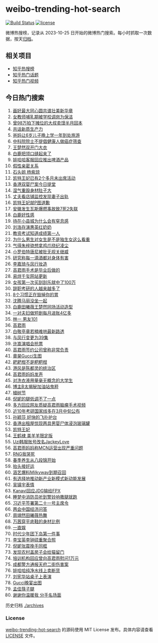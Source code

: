 # weibo-trending-hot-search

[![Build Status](https://github.com/justjavac/weibo-trending-hot-search/workflows/ci/badge.svg?branch=master)](https://github.com/justjavac/weibo-trending-hot-search/actions)
[![license](https://img.shields.io/github/license/justjavac/weibo-trending-hot-search)](https://github.com/justjavac/weibo-trending-hot-search/blob/master/LICENSE)

微博热搜榜，记录从 2023-10-25 日开始的微博热门搜索。每小时抓取一次数据，按天[归档](./archives)。

## 相关项目

- [知乎热搜榜](https://github.com/justjavac/zhihu-trending-top-search)
- [知乎热门话题](https://github.com/justjavac/zhihu-trending-hot-questions)
- [知乎热门视频](https://github.com/justjavac/zhihu-trending-hot-video)

## 今日热门搜索

<!-- BEGIN -->
<!-- 最后更新时间 Tue Mar 12 2024 07:18:20 GMT+0800 (China Standard Time) -->

1. [画好最大同心圆共谱壮美新华章](https://s.weibo.com//weibo?q=%23%E7%94%BB%E5%A5%BD%E6%9C%80%E5%A4%A7%E5%90%8C%E5%BF%83%E5%9C%86%E5%85%B1%E8%B0%B1%E5%A3%AE%E7%BE%8E%E6%96%B0%E5%8D%8E%E7%AB%A0%23&Refer=new_time)
1. [女教师哺乳期被学校调岗为保洁](https://s.weibo.com//weibo?q=%23%E5%A5%B3%E6%95%99%E5%B8%88%E5%93%BA%E4%B9%B3%E6%9C%9F%E8%A2%AB%E5%AD%A6%E6%A0%A1%E8%B0%83%E5%B2%97%E4%B8%BA%E4%BF%9D%E6%B4%81%23&t=31&band_rank=1&Refer=top)
1. [曾98万拍下摊位的大叔卖馍半月回本](https://s.weibo.com//weibo?q=%23%E6%9B%BE98%E4%B8%87%E6%8B%8D%E4%B8%8B%E6%91%8A%E4%BD%8D%E7%9A%84%E5%A4%A7%E5%8F%94%E5%8D%96%E9%A6%8D%E5%8D%8A%E6%9C%88%E5%9B%9E%E6%9C%AC%23&t=31&band_rank=14&Refer=top)
1. [共话新质生产力](https://s.weibo.com//weibo?q=%23%E5%85%B1%E8%AF%9D%E6%96%B0%E8%B4%A8%E7%94%9F%E4%BA%A7%E5%8A%9B%23&t=31&band_rank=3&Refer=top)
1. [爸妈让6岁儿子晚上学一年到处旅游](https://s.weibo.com//weibo?q=%23%E7%88%B8%E5%A6%88%E8%AE%A96%E5%B2%81%E5%84%BF%E5%AD%90%E6%99%9A%E4%B8%8A%E5%AD%A6%E4%B8%80%E5%B9%B4%E5%88%B0%E5%A4%84%E6%97%85%E6%B8%B8%23&t=31&band_rank=8&Refer=top)
1. [中科院院士不提倡健康人做癌症筛查](https://s.weibo.com//weibo?q=%23%E4%B8%AD%E7%A7%91%E9%99%A2%E9%99%A2%E5%A3%AB%E4%B8%8D%E6%8F%90%E5%80%A1%E5%81%A5%E5%BA%B7%E4%BA%BA%E5%81%9A%E7%99%8C%E7%97%87%E7%AD%9B%E6%9F%A5%23&t=31&band_rank=4&Refer=top)
1. [王楚然双开门大衣](https://s.weibo.com//weibo?q=%23%E7%8E%8B%E6%A5%9A%E7%84%B6%E5%8F%8C%E5%BC%80%E9%97%A8%E5%A4%A7%E8%A1%A3%23&t=31&band_rank=10&Refer=top)
1. [白鹿把领口缝起来了](https://s.weibo.com//weibo?q=%23%E7%99%BD%E9%B9%BF%E6%8A%8A%E9%A2%86%E5%8F%A3%E7%BC%9D%E8%B5%B7%E6%9D%A5%E4%BA%86%23&t=31&band_rank=5&Refer=top)
1. [娃哈哈客服回应推出啤酒产品](https://s.weibo.com//weibo?q=%23%E5%A8%83%E5%93%88%E5%93%88%E5%AE%A2%E6%9C%8D%E5%9B%9E%E5%BA%94%E6%8E%A8%E5%87%BA%E5%95%A4%E9%85%92%E4%BA%A7%E5%93%81%23&t=31&band_rank=35&Refer=top)
1. [假性亲密关系](https://s.weibo.com//weibo?q=%E5%81%87%E6%80%A7%E4%BA%B2%E5%AF%86%E5%85%B3%E7%B3%BB&t=31&band_rank=2&Refer=top)
1. [石头姐 杨紫琼](https://s.weibo.com//weibo?q=%E7%9F%B3%E5%A4%B4%E5%A7%90%20%E6%9D%A8%E7%B4%AB%E7%90%BC&t=31&band_rank=7&Refer=top)
1. [凯特王妃已有2个多月未出席活动](https://s.weibo.com//weibo?q=%23%E5%87%AF%E7%89%B9%E7%8E%8B%E5%A6%83%E5%B7%B2%E6%9C%892%E4%B8%AA%E5%A4%9A%E6%9C%88%E6%9C%AA%E5%87%BA%E5%B8%AD%E6%B4%BB%E5%8A%A8%23&t=31&band_rank=11&Refer=top)
1. [香港双婴尸案今日提堂](https://s.weibo.com//weibo?q=%23%E9%A6%99%E6%B8%AF%E5%8F%8C%E5%A9%B4%E5%B0%B8%E6%A1%88%E4%BB%8A%E6%97%A5%E6%8F%90%E5%A0%82%23&t=31&band_rank=31&Refer=top)
1. [湿气重毁身材肚子大](https://s.weibo.com//weibo?q=%E6%B9%BF%E6%B0%94%E9%87%8D%E6%AF%81%E8%BA%AB%E6%9D%90%E8%82%9A%E5%AD%90%E5%A4%A7&t=31&band_rank=13&Refer=top)
1. [丈夫看店铺监控发现妻子出轨](https://s.weibo.com//weibo?q=%23%E4%B8%88%E5%A4%AB%E7%9C%8B%E5%BA%97%E9%93%BA%E7%9B%91%E6%8E%A7%E5%8F%91%E7%8E%B0%E5%A6%BB%E5%AD%90%E5%87%BA%E8%BD%A8%23&t=31&band_rank=19&Refer=top)
1. [凯特王妃就P图道歉](https://s.weibo.com//weibo?q=%23%E5%87%AF%E7%89%B9%E7%8E%8B%E5%A6%83%E5%B0%B1P%E5%9B%BE%E9%81%93%E6%AD%89%23&t=31&band_rank=1&Refer=top)
1. [安徽发生瓦斯爆燃事故致7死2失联](https://s.weibo.com//weibo?q=%23%E5%AE%89%E5%BE%BD%E5%8F%91%E7%94%9F%E7%93%A6%E6%96%AF%E7%88%86%E7%87%83%E4%BA%8B%E6%95%85%E8%87%B47%E6%AD%BB2%E5%A4%B1%E8%81%94%23&t=31&band_rank=12&Refer=top)
1. [白鹿好性感](https://s.weibo.com//weibo?q=%23%E7%99%BD%E9%B9%BF%E5%A5%BD%E6%80%A7%E6%84%9F%23&t=31&band_rank=11&Refer=top)
1. [待在小县城为什么会有窒息感](https://s.weibo.com//weibo?q=%23%E5%BE%85%E5%9C%A8%E5%B0%8F%E5%8E%BF%E5%9F%8E%E4%B8%BA%E4%BB%80%E4%B9%88%E4%BC%9A%E6%9C%89%E7%AA%92%E6%81%AF%E6%84%9F%23&t=31&band_rank=15&Refer=top)
1. [刘浩存演惠英红奶奶](https://s.weibo.com//weibo?q=%23%E5%88%98%E6%B5%A9%E5%AD%98%E6%BC%94%E6%83%A0%E8%8B%B1%E7%BA%A2%E5%A5%B6%E5%A5%B6%23&t=31&band_rank=13&Refer=top)
1. [教资考试知道成绩第一人](https://s.weibo.com//weibo?q=%E6%95%99%E8%B5%84%E8%80%83%E8%AF%95%E7%9F%A5%E9%81%93%E6%88%90%E7%BB%A9%E7%AC%AC%E4%B8%80%E4%BA%BA&t=31&band_rank=48&Refer=top)
1. [为什么男生对女生是不是独生女这么看重](https://s.weibo.com//weibo?q=%23%E4%B8%BA%E4%BB%80%E4%B9%88%E7%94%B7%E7%94%9F%E5%AF%B9%E5%A5%B3%E7%94%9F%E6%98%AF%E4%B8%8D%E6%98%AF%E7%8B%AC%E7%94%9F%E5%A5%B3%E8%BF%99%E4%B9%88%E7%9C%8B%E9%87%8D%23&t=31&band_rank=22&Refer=top)
1. [气得朱梓骁想拿鸡爪挠纪凌尘](https://s.weibo.com//weibo?q=%E6%B0%94%E5%BE%97%E6%9C%B1%E6%A2%93%E9%AA%81%E6%83%B3%E6%8B%BF%E9%B8%A1%E7%88%AA%E6%8C%A0%E7%BA%AA%E5%87%8C%E5%B0%98&t=31&band_rank=42&Refer=top)
1. [小罗伯特唐尼被批无视关继威](https://s.weibo.com//weibo?q=%E5%B0%8F%E7%BD%97%E4%BC%AF%E7%89%B9%E5%94%90%E5%B0%BC%E8%A2%AB%E6%89%B9%E6%97%A0%E8%A7%86%E5%85%B3%E7%BB%A7%E5%A8%81&t=31&band_rank=17&Refer=top)
1. [研究称每一滴酒都对身体有害](https://s.weibo.com//weibo?q=%23%E7%A0%94%E7%A9%B6%E7%A7%B0%E6%AF%8F%E4%B8%80%E6%BB%B4%E9%85%92%E9%83%BD%E5%AF%B9%E8%BA%AB%E4%BD%93%E6%9C%89%E5%AE%B3%23&t=31&band_rank=24&Refer=top)
1. [李嘉琦与凤行妆造](https://s.weibo.com//weibo?q=%23%E6%9D%8E%E5%98%89%E7%90%A6%E4%B8%8E%E5%87%A4%E8%A1%8C%E5%A6%86%E9%80%A0%23&t=31&band_rank=26&Refer=top)
1. [高君雨手术是毕业后做的](https://s.weibo.com//weibo?q=%23%E9%AB%98%E5%90%9B%E9%9B%A8%E6%89%8B%E6%9C%AF%E6%98%AF%E6%AF%95%E4%B8%9A%E5%90%8E%E5%81%9A%E7%9A%84%23&t=31&band_rank=18&Refer=top)
1. [易烊千玺网站更新](https://s.weibo.com//weibo?q=%23%E6%98%93%E7%83%8A%E5%8D%83%E7%8E%BA%E7%BD%91%E7%AB%99%E6%9B%B4%E6%96%B0%23&t=31&band_rank=27&Refer=top)
1. [女孩第一次买刮刮乐就中了100万](https://s.weibo.com//weibo?q=%23%E5%A5%B3%E5%AD%A9%E7%AC%AC%E4%B8%80%E6%AC%A1%E4%B9%B0%E5%88%AE%E5%88%AE%E4%B9%90%E5%B0%B1%E4%B8%AD%E4%BA%86100%E4%B8%87%23&t=31&band_rank=28&Refer=top)
1. [辞职考研的人越来越多了](https://s.weibo.com//weibo?q=%23%E8%BE%9E%E8%81%8C%E8%80%83%E7%A0%94%E7%9A%84%E4%BA%BA%E8%B6%8A%E6%9D%A5%E8%B6%8A%E5%A4%9A%E4%BA%86%23&t=31&band_rank=29&Refer=top)
1. [8个习惯正在毁掉你的胃](https://s.weibo.com//weibo?q=%238%E4%B8%AA%E4%B9%A0%E6%83%AF%E6%AD%A3%E5%9C%A8%E6%AF%81%E6%8E%89%E4%BD%A0%E7%9A%84%E8%83%83%23&t=31&band_rank=27&Refer=top)
1. [沈腾马丽没坐一起](https://s.weibo.com//weibo?q=%23%E6%B2%88%E8%85%BE%E9%A9%AC%E4%B8%BD%E6%B2%A1%E5%9D%90%E4%B8%80%E8%B5%B7%23&t=31&band_rank=19&Refer=top)
1. [白鹿田曦薇王楚然同场活动造型](https://s.weibo.com//weibo?q=%23%E7%99%BD%E9%B9%BF%E7%94%B0%E6%9B%A6%E8%96%87%E7%8E%8B%E6%A5%9A%E7%84%B6%E5%90%8C%E5%9C%BA%E6%B4%BB%E5%8A%A8%E9%80%A0%E5%9E%8B%23&t=31&band_rank=32&Refer=top)
1. [一对夫妇做短剧每月进账4亿多](https://s.weibo.com//weibo?q=%23%E4%B8%80%E5%AF%B9%E5%A4%AB%E5%A6%87%E5%81%9A%E7%9F%AD%E5%89%A7%E6%AF%8F%E6%9C%88%E8%BF%9B%E8%B4%A64%E4%BA%BF%E5%A4%9A%23&t=31&band_rank=33&Refer=top)
1. [林一 男友101](https://s.weibo.com//weibo?q=%E6%9E%97%E4%B8%80%20%E7%94%B7%E5%8F%8B101&t=31&band_rank=6&Refer=top)
1. [高君雨](https://s.weibo.com//weibo?q=%E9%AB%98%E5%90%9B%E9%9B%A8&t=31&band_rank=35&Refer=top)
1. [白敬亭章若楠难哄最新路透](https://s.weibo.com//weibo?q=%23%E7%99%BD%E6%95%AC%E4%BA%AD%E7%AB%A0%E8%8B%A5%E6%A5%A0%E9%9A%BE%E5%93%84%E6%9C%80%E6%96%B0%E8%B7%AF%E9%80%8F%23&t=31&band_rank=9&Refer=top)
1. [与凤行变更为39集](https://s.weibo.com//weibo?q=%23%E4%B8%8E%E5%87%A4%E8%A1%8C%E5%8F%98%E6%9B%B4%E4%B8%BA39%E9%9B%86%23&t=31&band_rank=36&Refer=top)
1. [许嵩演唱会抢票](https://s.weibo.com//weibo?q=%23%E8%AE%B8%E5%B5%A9%E6%BC%94%E5%94%B1%E4%BC%9A%E6%8A%A2%E7%A5%A8%23&t=31&band_rank=26&Refer=top)
1. [高君雨签约公司曾称非常负责](https://s.weibo.com//weibo?q=%23%E9%AB%98%E5%90%9B%E9%9B%A8%E7%AD%BE%E7%BA%A6%E5%85%AC%E5%8F%B8%E6%9B%BE%E7%A7%B0%E9%9D%9E%E5%B8%B8%E8%B4%9F%E8%B4%A3%23&t=31&band_rank=26&Refer=top)
1. [章昊Gucci生图](https://s.weibo.com//weibo?q=%23%E7%AB%A0%E6%98%8AGucci%E7%94%9F%E5%9B%BE%23&t=31&band_rank=22&Refer=top)
1. [耙耙柑不是粑粑柑](https://s.weibo.com//weibo?q=%23%E8%80%99%E8%80%99%E6%9F%91%E4%B8%8D%E6%98%AF%E7%B2%91%E7%B2%91%E6%9F%91%23&t=31&band_rank=23&Refer=top)
1. [港风是陈都灵的统治区](https://s.weibo.com//weibo?q=%23%E6%B8%AF%E9%A3%8E%E6%98%AF%E9%99%88%E9%83%BD%E7%81%B5%E7%9A%84%E7%BB%9F%E6%B2%BB%E5%8C%BA%23&t=31&band_rank=15&Refer=top)
1. [高君雨妈妈发声](https://s.weibo.com//weibo?q=%23%E9%AB%98%E5%90%9B%E9%9B%A8%E5%A6%88%E5%A6%88%E5%8F%91%E5%A3%B0%23&t=31&band_rank=20&Refer=top)
1. [对洗衣液用量毫无概念的大学生](https://s.weibo.com//weibo?q=%23%E5%AF%B9%E6%B4%97%E8%A1%A3%E6%B6%B2%E7%94%A8%E9%87%8F%E6%AF%AB%E6%97%A0%E6%A6%82%E5%BF%B5%E7%9A%84%E5%A4%A7%E5%AD%A6%E7%94%9F%23&t=31&band_rank=24&Refer=top)
1. [博主B太揭秘加油站鬼秤](https://s.weibo.com//weibo?q=%23%E5%8D%9A%E4%B8%BBB%E5%A4%AA%E6%8F%AD%E7%A7%98%E5%8A%A0%E6%B2%B9%E7%AB%99%E9%AC%BC%E7%A7%A4%23&t=31&band_rank=30&Refer=top)
1. [植树节](https://s.weibo.com//weibo?q=%E6%A4%8D%E6%A0%91%E8%8A%82&t=31&band_rank=46&Refer=top)
1. [倪妮的腿低调不了一点](https://s.weibo.com//weibo?q=%23%E5%80%AA%E5%A6%AE%E7%9A%84%E8%85%BF%E4%BD%8E%E8%B0%83%E4%B8%8D%E4%BA%86%E4%B8%80%E7%82%B9%23&t=31&band_rank=16&Refer=top)
1. [多方回应网友质疑高君雨脑瘤手术视频](https://s.weibo.com//weibo?q=%23%E5%A4%9A%E6%96%B9%E5%9B%9E%E5%BA%94%E7%BD%91%E5%8F%8B%E8%B4%A8%E7%96%91%E9%AB%98%E5%90%9B%E9%9B%A8%E8%84%91%E7%98%A4%E6%89%8B%E6%9C%AF%E8%A7%86%E9%A2%91%23&t=31&band_rank=34&Refer=top)
1. [近10年考研国家线多在3月中旬公布](https://s.weibo.com//weibo?q=%23%E8%BF%9110%E5%B9%B4%E8%80%83%E7%A0%94%E5%9B%BD%E5%AE%B6%E7%BA%BF%E5%A4%9A%E5%9C%A83%E6%9C%88%E4%B8%AD%E6%97%AC%E5%85%AC%E5%B8%83%23&t=31&band_rank=43&Refer=top)
1. [孙颖莎 好快的飞扑护台](https://s.weibo.com//weibo?q=%E5%AD%99%E9%A2%96%E8%8E%8E%20%E5%A5%BD%E5%BF%AB%E7%9A%84%E9%A3%9E%E6%89%91%E6%8A%A4%E5%8F%B0&t=31&band_rank=40&Refer=top)
1. [香港出租屋惊现两具男婴尸体浸泡玻璃罐](https://s.weibo.com//weibo?q=%23%E9%A6%99%E6%B8%AF%E5%87%BA%E7%A7%9F%E5%B1%8B%E6%83%8A%E7%8E%B0%E4%B8%A4%E5%85%B7%E7%94%B7%E5%A9%B4%E5%B0%B8%E4%BD%93%E6%B5%B8%E6%B3%A1%E7%8E%BB%E7%92%83%E7%BD%90%23&t=31&band_rank=21&Refer=top)
1. [凯特王妃](https://s.weibo.com//weibo?q=%E5%87%AF%E7%89%B9%E7%8E%8B%E5%A6%83&t=31&band_rank=25&Refer=top)
1. [王鹤棣 美羊羊限定版](https://s.weibo.com//weibo?q=%E7%8E%8B%E9%B9%A4%E6%A3%A3%20%E7%BE%8E%E7%BE%8A%E7%BE%8A%E9%99%90%E5%AE%9A%E7%89%88&t=31&band_rank=43&Refer=top)
1. [Uzi韩服账号改名JackeyLove](https://s.weibo.com//weibo?q=%23Uzi%E9%9F%A9%E6%9C%8D%E8%B4%A6%E5%8F%B7%E6%94%B9%E5%90%8DJackeyLove%23&t=31&band_rank=35&Refer=top)
1. [高君雨妈妈称MCN运营出现严重问题](https://s.weibo.com//weibo?q=%23%E9%AB%98%E5%90%9B%E9%9B%A8%E5%A6%88%E5%A6%88%E7%A7%B0MCN%E8%BF%90%E8%90%A5%E5%87%BA%E7%8E%B0%E4%B8%A5%E9%87%8D%E9%97%AE%E9%A2%98%23&t=31&band_rank=45&Refer=top)
1. [RNG我哭死](https://s.weibo.com//weibo?q=RNG%E6%88%91%E5%93%AD%E6%AD%BB&t=31&band_rank=42&Refer=top)
1. [春季养生从八段锦开始](https://s.weibo.com//weibo?q=%23%E6%98%A5%E5%AD%A3%E5%85%BB%E7%94%9F%E4%BB%8E%E5%85%AB%E6%AE%B5%E9%94%A6%E5%BC%80%E5%A7%8B%23&t=31&band_rank=42&Refer=top)
1. [抬头接好运](https://s.weibo.com//weibo?q=%23%E6%8A%AC%E5%A4%B4%E6%8E%A5%E5%A5%BD%E8%BF%90%23&t=31&band_rank=38&Refer=top)
1. [涵艺爆料Milkyway到期召回](https://s.weibo.com//weibo?q=%23%E6%B6%B5%E8%89%BA%E7%88%86%E6%96%99Milkyway%E5%88%B0%E6%9C%9F%E5%8F%AC%E5%9B%9E%23&t=31&band_rank=45&Refer=top)
1. [有选择地推动新产业新模式新动能发展](https://s.weibo.com//weibo?q=%23%E6%9C%89%E9%80%89%E6%8B%A9%E5%9C%B0%E6%8E%A8%E5%8A%A8%E6%96%B0%E4%BA%A7%E4%B8%9A%E6%96%B0%E6%A8%A1%E5%BC%8F%E6%96%B0%E5%8A%A8%E8%83%BD%E5%8F%91%E5%B1%95%23&Refer=new_time)
1. [吴镇宇表情](https://s.weibo.com//weibo?q=%E5%90%B4%E9%95%87%E5%AE%87%E8%A1%A8%E6%83%85&t=31&band_rank=46&Refer=top)
1. [Kanavi回应JDG输给FPX](https://s.weibo.com//weibo?q=%23Kanavi%E5%9B%9E%E5%BA%94JDG%E8%BE%93%E7%BB%99FPX%23&t=31&band_rank=48&Refer=top)
1. [睡梦中消防员听到警铃响撒腿就跑](https://s.weibo.com//weibo?q=%23%E7%9D%A1%E6%A2%A6%E4%B8%AD%E6%B6%88%E9%98%B2%E5%91%98%E5%90%AC%E5%88%B0%E8%AD%A6%E9%93%83%E5%93%8D%E6%92%92%E8%85%BF%E5%B0%B1%E8%B7%91%23&t=31&band_rank=50&Refer=top)
1. [习近平签署第二十一号主席令](https://s.weibo.com//weibo?q=%23%E4%B9%A0%E8%BF%91%E5%B9%B3%E7%AD%BE%E7%BD%B2%E7%AC%AC%E4%BA%8C%E5%8D%81%E4%B8%80%E5%8F%B7%E4%B8%BB%E5%B8%AD%E4%BB%A4%23&Refer=new_time)
1. [两会中国经济问答](https://s.weibo.com//weibo?q=%23%E4%B8%A4%E4%BC%9A%E4%B8%AD%E5%9B%BD%E7%BB%8F%E6%B5%8E%E9%97%AE%E7%AD%94%23&t=31&band_rank=3&Refer=top)
1. [周翊然田曦薇热舞](https://s.weibo.com//weibo?q=%23%E5%91%A8%E7%BF%8A%E7%84%B6%E7%94%B0%E6%9B%A6%E8%96%87%E7%83%AD%E8%88%9E%23&t=31&band_rank=31&Refer=top)
1. [万茜穿平底鞋的身材比例](https://s.weibo.com//weibo?q=%23%E4%B8%87%E8%8C%9C%E7%A9%BF%E5%B9%B3%E5%BA%95%E9%9E%8B%E7%9A%84%E8%BA%AB%E6%9D%90%E6%AF%94%E4%BE%8B%23&t=31&band_rank=44&Refer=top)
1. [一直娱](https://s.weibo.com//weibo?q=%E4%B8%80%E7%9B%B4%E5%A8%B1&t=31&band_rank=36&Refer=top)
1. [时代少年团下岛第一件事](https://s.weibo.com//weibo?q=%23%E6%97%B6%E4%BB%A3%E5%B0%91%E5%B9%B4%E5%9B%A2%E4%B8%8B%E5%B2%9B%E7%AC%AC%E4%B8%80%E4%BB%B6%E4%BA%8B%23&t=31&band_rank=38&Refer=top)
1. [李宝英李钟硕重聚合照](https://s.weibo.com//weibo?q=%23%E6%9D%8E%E5%AE%9D%E8%8B%B1%E6%9D%8E%E9%92%9F%E7%A1%95%E9%87%8D%E8%81%9A%E5%90%88%E7%85%A7%23&t=31&band_rank=45&Refer=top)
1. [倪妮张震挽手同框](https://s.weibo.com//weibo?q=%23%E5%80%AA%E5%A6%AE%E5%BC%A0%E9%9C%87%E6%8C%BD%E6%89%8B%E5%90%8C%E6%A1%86%23&t=31&band_rank=32&Refer=top)
1. [发现农村盖房子会给猫留门](https://s.weibo.com//weibo?q=%23%E5%8F%91%E7%8E%B0%E5%86%9C%E6%9D%91%E7%9B%96%E6%88%BF%E5%AD%90%E4%BC%9A%E7%BB%99%E7%8C%AB%E7%95%99%E9%97%A8%23&t=31&band_rank=44&Refer=top)
1. [培训机构回应曾向高君雨慰问1万元](https://s.weibo.com//weibo?q=%23%E5%9F%B9%E8%AE%AD%E6%9C%BA%E6%9E%84%E5%9B%9E%E5%BA%94%E6%9B%BE%E5%90%91%E9%AB%98%E5%90%9B%E9%9B%A8%E6%85%B0%E9%97%AE1%E4%B8%87%E5%85%83%23&t=31&band_rank=41&Refer=top)
1. [成都警方通报天府二街伤害案](https://s.weibo.com//weibo?q=%23%E6%88%90%E9%83%BD%E8%AD%A6%E6%96%B9%E9%80%9A%E6%8A%A5%E5%A4%A9%E5%BA%9C%E4%BA%8C%E8%A1%97%E4%BC%A4%E5%AE%B3%E6%A1%88%23&t=31&band_rank=13&Refer=top)
1. [娃哈哈纯净水线上卖断货](https://s.weibo.com//weibo?q=%23%E5%A8%83%E5%93%88%E5%93%88%E7%BA%AF%E5%87%80%E6%B0%B4%E7%BA%BF%E4%B8%8A%E5%8D%96%E6%96%AD%E8%B4%A7%23&t=31&band_rank=37&Refer=top)
1. [刘宪华站桌子上表演](https://s.weibo.com//weibo?q=%23%E5%88%98%E5%AE%AA%E5%8D%8E%E7%AB%99%E6%A1%8C%E5%AD%90%E4%B8%8A%E8%A1%A8%E6%BC%94%23&t=31&band_rank=39&Refer=top)
1. [Gucci晚宴出图](https://s.weibo.com//weibo?q=Gucci%E6%99%9A%E5%AE%B4%E5%87%BA%E5%9B%BE&t=31&band_rank=47&Refer=top)
1. [孟佳筷子腿](https://s.weibo.com//weibo?q=%E5%AD%9F%E4%BD%B3%E7%AD%B7%E5%AD%90%E8%85%BF&t=31&band_rank=49&Refer=top)
1. [谢谢你温暖我 分手名场面](https://s.weibo.com//weibo?q=%E8%B0%A2%E8%B0%A2%E4%BD%A0%E6%B8%A9%E6%9A%96%E6%88%91%20%E5%88%86%E6%89%8B%E5%90%8D%E5%9C%BA%E9%9D%A2&t=31&band_rank=50&Refer=top)

<!-- END -->

历史归档 [./archives](./archives)

### License

[weibo-trending-hot-search](https://github.com/justjavac/weibo-trending-hot-search) 的源码使用 MIT License
发布。具体内容请查看 [LICENSE](./LICENSE) 文件。
